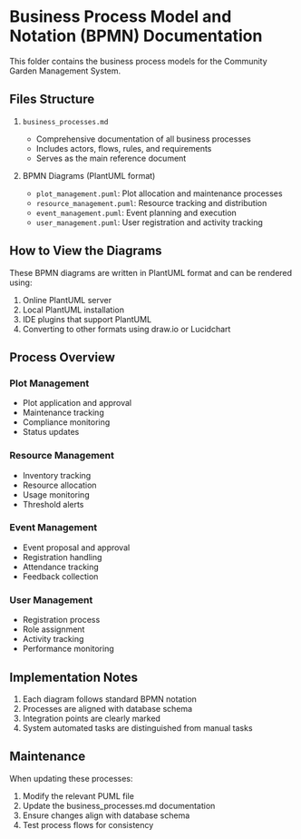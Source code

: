 # Business Process Model and Notation (BPMN) Documentation

This folder contains the business process models for the Community Garden Management System.

## Files Structure

1. `business_processes.md`
   - Comprehensive documentation of all business processes
   - Includes actors, flows, rules, and requirements
   - Serves as the main reference document

2. BPMN Diagrams (PlantUML format)
   - `plot_management.puml`: Plot allocation and maintenance processes
   - `resource_management.puml`: Resource tracking and distribution
   - `event_management.puml`: Event planning and execution
   - `user_management.puml`: User registration and activity tracking

## How to View the Diagrams

These BPMN diagrams are written in PlantUML format and can be rendered using:
1. Online PlantUML server
2. Local PlantUML installation
3. IDE plugins that support PlantUML
4. Converting to other formats using draw.io or Lucidchart

## Process Overview

### Plot Management
- Plot application and approval
- Maintenance tracking
- Compliance monitoring
- Status updates

### Resource Management
- Inventory tracking
- Resource allocation
- Usage monitoring
- Threshold alerts

### Event Management
- Event proposal and approval
- Registration handling
- Attendance tracking
- Feedback collection

### User Management
- Registration process
- Role assignment
- Activity tracking
- Performance monitoring

## Implementation Notes

1. Each diagram follows standard BPMN notation
2. Processes are aligned with database schema
3. Integration points are clearly marked
4. System automated tasks are distinguished from manual tasks

## Maintenance

When updating these processes:
1. Modify the relevant PUML file
2. Update the business_processes.md documentation
3. Ensure changes align with database schema
4. Test process flows for consistency 